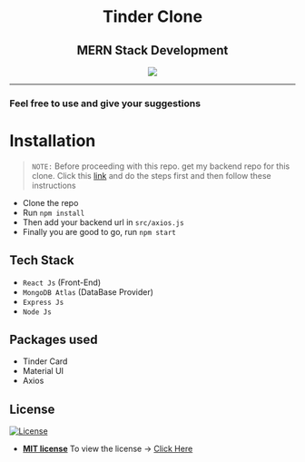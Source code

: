 <p align="center">
  <h1 align="center"> Tinder Clone </h1>
 </p>
 <h2 align="center">
  MERN Stack Development
</h2>
<p align="center">
  <a href="https://github.com/nanthakumaran-s/tinder-clone/blob/master/LICENSE"><img src="https://badgen.net/badge/license/MIT/blue" /></a>
</p>

---

### Feel free to use and give your suggestions

# Installation
> `NOTE:` Before proceeding with this repo. get my backend repo for this clone. Click this [link](https://github.com/nanthakumaran-s/tinder-clone-backend) and do the steps first and then follow these instructions

- Clone the repo
- Run ``` npm install ```
- Then add your backend url in ` src/axios.js `
- Finally you are good to go, run ``` npm start ```

## Tech Stack
- `React Js` (Front-End)
- `MongoDB Atlas` (DataBase Provider)
- `Express Js`
- `Node Js`

## Packages used
- Tinder Card
- Material UI
- Axios

## License 
[![License](http://img.shields.io/:license-mit-blue.svg?style=flat-square)](http://badges.mit-license.org)
- **[MIT license](http://opensource.org/licenses/mit-license.php)**
To view the license -> [Click Here](https://github.com/nanthakumaran-s/tinder-clone/blob/master/LICENSE)
